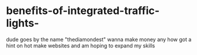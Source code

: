 # benefits-of-integrated-traffic-lights-
dude goes by the name "thediamondest"
wanna make money any how
got a hint on hot make websites and am hoping to expand my skills 
